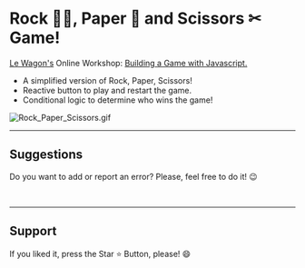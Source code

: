 # Rock 👊🏻, Paper 📄 and Scissors ✂ Game!

[Le Wagon's](https://www.lewagon.com/pt-BR) Online Workshop: [Building a Game with Javascript.](https://app.livestorm.co/lewagon/online-workshop-build-a-game-with-javascript-3-april/live?s=75d61ca7-26f2-4f29-b0e7-fa27d42eb5d9#/chat)

- A simplified version of Rock, Paper, Scissors!
- Reactive button to play and restart the game.
- Conditional logic to determine who wins the game!

<img alt="Rock_Paper_Scissors.gif" src="/rails/active_storage/blobs/redirect/eyJfcmFpbHMiOnsibWVzc2FnZSI6IkJBaHBBNFUrQlE9PSIsImV4cCI6bnVsbCwicHVyIjoiYmxvYl9pZCJ9fQ==--fc6adbfb4e1130a73fa0c6266600d6fb780b2013/Rock_Paper_Scissors.gif?disposition=attachment">


<br>
<hr>
<h2> Suggestions </h2>
<p> Do you want to add or report an error? Please, feel free to do it! 😉 </p>



<br>
<hr>
<h2> Support </h2>
<p> If you liked it, press the Star ⭐ Button, please! 😄 </p>
